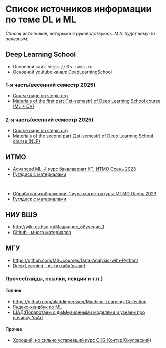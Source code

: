 
# Список источников информации по теме DL и ML 

*Список источников, которыми я руководствуюсь. М.б. будет кому-то полезным.*

## Deep Learning School

* Основной сайт: `https://dls.samcs.ru`
* Основной youtube канал: [DeepLearningSchool](https://www.youtube.com/@DeepLearningSchool)


### 1-я часть(весенний семестр 2025)
* [Course page on stepic.org](https://stepik.org/course/230362/info)
* [Materials of the first part (1st-semestr) of Deep Learning School course (ML + CV)](https://github.com/DeepLearningSchool/part_1_ml_cv)


### 2-я часть(осенний семестр 2025)
* [Course page on stepic.org](https://stepik.org/course/251729/info)
* [Materials of the second part (2st-semestr) of Deep Learning School course (NLP)](https://github.com/DeepLearningSchool/part_2_nlp)


## ИТМО

* [Advanced ML. 4 курс бакалавриат КТ, ИТМО Осень 2023](https://www.youtube.com/playlist?list=PLa_aTuoX4NlqAP-ibkyBiYVHp_8BnN58z)
* [Гуглдиск с материалами](https://drive.google.com/drive/folders/1ZVewVUqyualp4eY-ftQ-2_OU9Evd8Iwl)

<br>

* [Обработка изображений. 1 курс магистратуры, ИТМО Осень 2023](https://www.youtube.com/playlist?list=PLa_aTuoX4NlpvGHsywrIvn011hxUB8Mm9)
* [Гуглдиск с материалами](https://drive.google.com/drive/folders/1aPjkXcoEg-OVSu1eCLBI0LbwT9yZ6Xfh)


## НИУ ВШЭ

* http://wiki.cs.hse.ru/Машинное_обучение_1
* [Github - много материалов](https://github.com/esokolov/ml-course-hse)

## МГУ

* https://github.com/MSUcourses/Data-Analysis-with-Python/
* [Deep Learning - из гитхаба(выше)](https://github.com/MSUcourses/Data-Analysis-with-Python/tree/main/Deep%20Learning)


### Прочее(гайды, ссылки, лекции и т.п.)

#### Топчик
* https://github.com/aladdinpersson/Machine-Learning-Collection
* [Яндекс-хендбук по ML](https://education.yandex.ru/handbook/ml)
* [ШАД:Поработаем с диффузионными моделями и узнаем про начинку YaArt](https://shad.yandex.ru/cvweek#program)


#### Прочее
* [Хороший, но сильно устаревший курс СКБ-Контур(Окуловский)](https://ulearn.me/Course/AIML)

